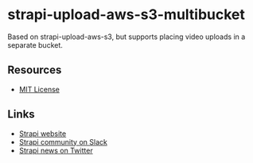 # strapi-upload-aws-s3-multibucket

Based on strapi-upload-aws-s3, but supports placing video uploads in a separate bucket.

## Resources

- [MIT License](LICENSE.md)

## Links

- [Strapi website](http://strapi.io/)
- [Strapi community on Slack](http://slack.strapi.io)
- [Strapi news on Twitter](https://twitter.com/strapijs)
